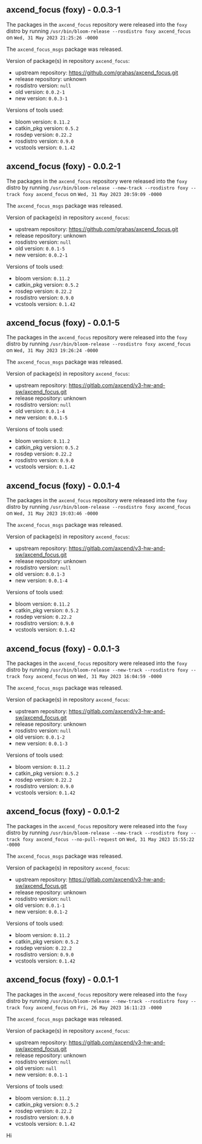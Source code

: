 ## axcend_focus (foxy) - 0.0.3-1

The packages in the `axcend_focus` repository were released into the `foxy` distro by running `/usr/bin/bloom-release --rosdistro foxy axcend_focus` on `Wed, 31 May 2023 21:25:26 -0000`

The `axcend_focus_msgs` package was released.

Version of package(s) in repository `axcend_focus`:

- upstream repository: https://github.com/grahas/axcend_focus.git
- release repository: unknown
- rosdistro version: `null`
- old version: `0.0.2-1`
- new version: `0.0.3-1`

Versions of tools used:

- bloom version: `0.11.2`
- catkin_pkg version: `0.5.2`
- rosdep version: `0.22.2`
- rosdistro version: `0.9.0`
- vcstools version: `0.1.42`


## axcend_focus (foxy) - 0.0.2-1

The packages in the `axcend_focus` repository were released into the `foxy` distro by running `/usr/bin/bloom-release --new-track --rosdistro foxy --track foxy axcend_focus` on `Wed, 31 May 2023 20:59:09 -0000`

The `axcend_focus_msgs` package was released.

Version of package(s) in repository `axcend_focus`:

- upstream repository: https://github.com/grahas/axcend_focus.git
- release repository: unknown
- rosdistro version: `null`
- old version: `0.0.1-5`
- new version: `0.0.2-1`

Versions of tools used:

- bloom version: `0.11.2`
- catkin_pkg version: `0.5.2`
- rosdep version: `0.22.2`
- rosdistro version: `0.9.0`
- vcstools version: `0.1.42`


## axcend_focus (foxy) - 0.0.1-5

The packages in the `axcend_focus` repository were released into the `foxy` distro by running `/usr/bin/bloom-release --rosdistro foxy axcend_focus` on `Wed, 31 May 2023 19:26:24 -0000`

The `axcend_focus_msgs` package was released.

Version of package(s) in repository `axcend_focus`:

- upstream repository: https://gitlab.com/axcend/v3-hw-and-sw/axcend_focus.git
- release repository: unknown
- rosdistro version: `null`
- old version: `0.0.1-4`
- new version: `0.0.1-5`

Versions of tools used:

- bloom version: `0.11.2`
- catkin_pkg version: `0.5.2`
- rosdep version: `0.22.2`
- rosdistro version: `0.9.0`
- vcstools version: `0.1.42`


## axcend_focus (foxy) - 0.0.1-4

The packages in the `axcend_focus` repository were released into the `foxy` distro by running `/usr/bin/bloom-release --rosdistro foxy axcend_focus` on `Wed, 31 May 2023 19:03:46 -0000`

The `axcend_focus_msgs` package was released.

Version of package(s) in repository `axcend_focus`:

- upstream repository: https://gitlab.com/axcend/v3-hw-and-sw/axcend_focus.git
- release repository: unknown
- rosdistro version: `null`
- old version: `0.0.1-3`
- new version: `0.0.1-4`

Versions of tools used:

- bloom version: `0.11.2`
- catkin_pkg version: `0.5.2`
- rosdep version: `0.22.2`
- rosdistro version: `0.9.0`
- vcstools version: `0.1.42`


## axcend_focus (foxy) - 0.0.1-3

The packages in the `axcend_focus` repository were released into the `foxy` distro by running `/usr/bin/bloom-release --new-track --rosdistro foxy --track foxy axcend_focus` on `Wed, 31 May 2023 16:04:59 -0000`

The `axcend_focus_msgs` package was released.

Version of package(s) in repository `axcend_focus`:

- upstream repository: https://gitlab.com/axcend/v3-hw-and-sw/axcend_focus.git
- release repository: unknown
- rosdistro version: `null`
- old version: `0.0.1-2`
- new version: `0.0.1-3`

Versions of tools used:

- bloom version: `0.11.2`
- catkin_pkg version: `0.5.2`
- rosdep version: `0.22.2`
- rosdistro version: `0.9.0`
- vcstools version: `0.1.42`


## axcend_focus (foxy) - 0.0.1-2

The packages in the `axcend_focus` repository were released into the `foxy` distro by running `/usr/bin/bloom-release --new-track --rosdistro foxy --track foxy axcend_focus --no-pull-request` on `Wed, 31 May 2023 15:55:22 -0000`

The `axcend_focus_msgs` package was released.

Version of package(s) in repository `axcend_focus`:

- upstream repository: https://gitlab.com/axcend/v3-hw-and-sw/axcend_focus.git
- release repository: unknown
- rosdistro version: `null`
- old version: `0.0.1-1`
- new version: `0.0.1-2`

Versions of tools used:

- bloom version: `0.11.2`
- catkin_pkg version: `0.5.2`
- rosdep version: `0.22.2`
- rosdistro version: `0.9.0`
- vcstools version: `0.1.42`


## axcend_focus (foxy) - 0.0.1-1

The packages in the `axcend_focus` repository were released into the `foxy` distro by running `/usr/bin/bloom-release --new-track --rosdistro foxy --track foxy axcend_focus` on `Fri, 26 May 2023 16:11:23 -0000`

The `axcend_focus_msgs` package was released.

Version of package(s) in repository `axcend_focus`:

- upstream repository: https://gitlab.com/axcend/v3-hw-and-sw/axcend_focus.git
- release repository: unknown
- rosdistro version: `null`
- old version: `null`
- new version: `0.0.1-1`

Versions of tools used:

- bloom version: `0.11.2`
- catkin_pkg version: `0.5.2`
- rosdep version: `0.22.2`
- rosdistro version: `0.9.0`
- vcstools version: `0.1.42`


Hi
